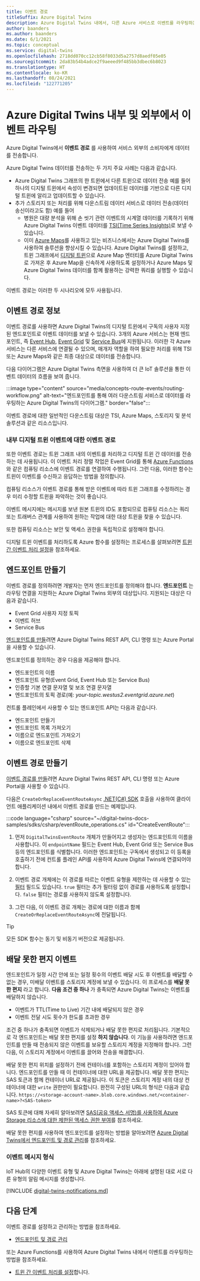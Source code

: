 ```yaml
---
title: 이벤트 경로
titleSuffix: Azure Digital Twins
description: Azure Digital Twins 내에서, 다른 Azure 서비스로 이벤트를 라우팅하는 방법에 대해 알아봅니다.
author: baanders
ms.author: baanders
ms.date: 6/1/2021
ms.topic: conceptual
ms.service: digital-twins
ms.openlocfilehash: 2718dd070cc12cb58f8033d5a2757d8aedf05e05
ms.sourcegitcommit: 2da83b54b4adce2f9aeeed9f485bb3dbec6b8023
ms.translationtype: HT
ms.contentlocale: ko-KR
ms.lasthandoff: 08/24/2021
ms.locfileid: "122771205"
---
```

# <a name="route-events-within-and-outside-of-azure-digital-twins"></a>Azure Digital Twins 내부 및 외부에서 이벤트 라우팅

Azure Digital Twins에서 **이벤트 경로** 를 사용하여 서비스 외부의 소비자에게 데이터를 전송합니다. 

Azure Digital Twins 데이터를 전송하는 두 가지 주요 사례는 다음과 같습니다.
* Azure Digital Twins 그래프의 한 트윈에서 다른 트윈으로 데이터 전송 예를 들어 하나의 디지털 트윈에서 속성이 변경되면 업데이트된 데이터를 기반으로 다른 디지털 트윈에 알리고 업데이트할 수 있습니다.
* 추가 스토리지 또는 처리를 위해 다운스트림 데이터 서비스로 데이터 전송(데이터 송신이라고도 함) 예를 들어
  - 병원은 대량 분석을 위해 손 씻기 관련 이벤트의 시계열 데이터를 기록하기 위해 Azure Digital Twins 이벤트 데이터를 [TSI(Time Series Insights)](../time-series-insights/overview-what-is-tsi.md)로 보낼 수 있습니다.
  - 이미 [Azure Maps](../azure-maps/about-azure-maps.md)를 사용하고 있는 비즈니스에서는 Azure Digital Twins를 사용하여 솔루션을 향상시킬 수 있습니다. Azure Digital Twins를 설정하고, 트윈 그래프에서 [디지털 트윈](concepts-twins-graph.md)으로 Azure Map 엔터티를 Azure Digital Twins로 가져온 후 Azure Map을 신속하게 사용하도록 설정하거나 Azure Maps 및 Azure Digital Twins 데이터를 함께 활용하는 강력한 쿼리를 실행할 수 있습니다.

이벤트 경로는 이러한 두 시나리오에 모두 사용됩니다.

## <a name="about-event-routes"></a>이벤트 경로 정보

이벤트 경로를 사용하면 Azure Digital Twins의 디지털 트윈에서 구독의 사용자 지정된 엔드포인트로 이벤트 데이터를 보낼 수 있습니다. 3개의 Azure 서비스는 현재 엔드포인트, 즉 [Event Hub](../event-hubs/event-hubs-about.md), [Event Grid](../event-grid/overview.md) 및 [Service Bus](../service-bus-messaging/service-bus-messaging-overview.md)에 지원됩니다. 이러한 각 Azure 서비스는 다른 서비스에 연결될 수 있으며, 매개자 역할을 하여 필요한 처리를 위해 TSI 또는 Azure Maps와 같은 최종 대상으로 데이터를 전송합니다.

다음 다이어그램은 Azure Digital Twins 측면을 사용하여 더 큰 IoT 솔루션을 통한 이벤트 데이터의 흐름을 보여 줍니다.

:::image type="content" source="media/concepts-route-events/routing-workflow.png" alt-text="엔드포인트를 통해 여러 다운스트림 서비스로 데이터를 라우팅하는 Azure Digital Twins의 다이어그램." border="false":::

이벤트 경로에 대한 일반적인 다운스트림 대상은 TSI, Azure Maps, 스토리지 및 분석 솔루션과 같은 리소스입니다.

### <a name="event-routes-for-internal-digital-twin-events"></a>내부 디지털 트윈 이벤트에 대한 이벤트 경로

또한 이벤트 경로는 트윈 그래프 내의 이벤트를 처리하고 디지털 트윈 간 데이터를 전송하는 데 사용됩니다. 이 이벤트 처리 정렬 작업은 Event Grid를 통해 [Azure Functions](../azure-functions/functions-overview.md)와 같은 컴퓨팅 리소스에 이벤트 경로를 연결하여 수행됩니다. 그런 다음, 이러한 함수는 트윈이 이벤트를 수신하고 응답하는 방법을 정의합니다. 

컴퓨팅 리소스가 이벤트 경로를 통해 받은 이벤트에 따라 트윈 그래프를 수정하려는 경우 미리 수정할 트윈을 파악하는 것이 좋습니다. 

이벤트 메시지에는 메시지를 보낸 원본 트윈의 ID도 포함되므로 컴퓨팅 리소스는 쿼리 또는 트래버스 관계를 사용하여 원하는 작업에 대한 대상 트윈을 찾을 수 있습니다. 

또한 컴퓨팅 리소스는 보안 및 액세스 권한을 독립적으로 설정해야 합니다.

디지털 트윈 이벤트를 처리하도록 Azure 함수를 설정하는 프로세스를 살펴보려면 [트윈 간 이벤트 처리 설정](how-to-send-twin-to-twin-events.md)을 참조하세요.

## <a name="create-an-endpoint"></a>엔드포인트 만들기

이벤트 경로를 정의하려면 개발자는 먼저 엔드포인트를 정의해야 합니다. **엔드포인트** 는 라우팅 연결을 지원하는 Azure Digital Twins 외부의 대상입니다. 지원되는 대상은 다음과 같습니다.
* Event Grid 사용자 지정 토픽
* 이벤트 허브
* Service Bus

[엔드포인트를 만들](how-to-manage-routes.md#create-an-endpoint-for-azure-digital-twins)려면 Azure Digital Twins REST API, CLI 명령 또는 Azure Portal을 사용할 수 있습니다.

엔드포인트를 정의하는 경우 다음을 제공해야 합니다.
* 엔드포인트의 이름
* 엔드포인트 유형(Event Grid, Event Hub 또는 Service Bus)
* 인증할 기본 연결 문자열 및 보조 연결 문자열 
* 엔드포인트의 토픽 경로(예: *your-topic.westus2.eventgrid.azure.net*)

컨트롤 플레인에서 사용할 수 있는 엔드포인트 API는 다음과 같습니다.
* 엔드포인트 만들기
* 엔드포인트 목록 가져오기
* 이름으로 엔드포인트 가져오기
* 이름으로 엔드포인트 삭제

## <a name="create-an-event-route"></a>이벤트 경로 만들기
 
[이벤트 경로를 만들](how-to-manage-routes.md#create-an-event-route)려면 Azure Digital Twins REST API, CLI 명령 또는 Azure Portal을 사용할 수 있습니다.

다음은 `CreateOrReplaceEventRouteAsync` [.NET(C#) SDK](/dotnet/api/overview/azure/digitaltwins/client?view=azure-dotnet&preserve-view=true) 호출을 사용하여 클라이언트 애플리케이션 내에서 이벤트 경로를 만드는 예제입니다. 

:::code language="csharp" source="~/digital-twins-docs-samples/sdks/csharp/eventRoute_operations.cs" id="CreateEventRoute":::

1. 먼저 `DigitalTwinsEventRoute` 개체가 만들어지고 생성자는 엔드포인트의 이름을 사용합니다. 이 `endpointName` 필드는 Event Hub, Event Grid 또는 Service Bus 등의 엔드포인트를 식별합니다. 이러한 엔드포인트는 구독에서 생성되고 이 등록을 호출하기 전에 컨트롤 플레인 API를 사용하여 Azure Digital Twins에 연결되어야 합니다.

2. 이벤트 경로 개체에는 이 경로를 따르는 이벤트 유형을 제한하는 데 사용할 수 있는 [필터](how-to-manage-routes.md#filter-events) 필드도 있습니다. `true` 필터는 추가 필터링 없이 경로를 사용하도록 설정합니다. `false` 필터는 경로를 사용하지 않도록 설정합니다. 

3. 그런 다음, 이 이벤트 경로 개체는 경로에 대한 이름과 함께 `CreateOrReplaceEventRouteAsync`에 전달됩니다.

> [!TIP]
> 모든 SDK 함수는 동기 및 비동기 버전으로 제공됩니다.

## <a name="dead-letter-events"></a>배달 못한 편지 이벤트

엔드포인트가 일정 시간 안에 또는 일정 횟수의 이벤트 배달 시도 후 이벤트를 배달할 수 없는 경우, 미배달 이벤트를 스토리지 계정에 보낼 수 있습니다. 이 프로세스를 **배달 못한 편지** 라고 합니다. **다음 조건 중 하나** 가 충족되면 Azure Digital Twins는 이벤트를 배달하지 않습니다. 

* 이벤트가 TTL(Time to Live) 기간 내에 배달되지 않은 경우
* 이벤트 전달 시도 횟수가 한도를 초과한 경우

조건 중 하나가 충족되면 이벤트가 삭제되거나 배달 못한 편지로 처리됩니다. 기본적으로 각 엔드포인트는 배달 못한 편지를 설정 **하지 않습니다**. 이 기능을 사용하려면 엔드포인트를 만들 때 전송되지 않은 이벤트를 보유할 스토리지 계정을 지정해야 합니다. 그런 다음, 이 스토리지 계정에서 이벤트를 끌어와 전송을 해결합니다.

배달 못한 편지 위치를 설정하기 전에 컨테이너를 포함하는 스토리지 계정이 있어야 합니다. 엔드포인트를 만들 때 이 컨테이너에 대한 URL을 제공합니다. 배달 못한 편지는 SAS 토큰과 함께 컨테이너 URL로 제공됩니다. 이 토큰은 스토리지 계정 내의 대상 컨테이너에 대한 `write` 권한만이 필요합니다. 완전히 구성된 URL의 형식은 다음과 같습니다. `https://<storage-account-name>.blob.core.windows.net/<container-name>?<SAS-token>`

SAS 토큰에 대해 자세히 알아보려면 [SAS(공유 액세스 서명)를 사용하여 Azure Storage 리소스에 대한 제한된 액세스 권한 부여](../storage/common/storage-sas-overview.md)를 참조하세요.

배달 못한 편지를 사용하여 엔드포인트를 설정하는 방법을 알아보려면 [Azure Digital Twins에서 엔드포인트 및 경로 관리](how-to-manage-routes.md#create-an-endpoint-with-dead-lettering)를 참조하세요.

### <a name="types-of-event-messages"></a>이벤트 메시지 형식

IoT Hub의 다양한 이벤트 유형 및 Azure Digital Twins는 아래에 설명된 대로 서로 다른 유형의 알림 메시지를 생성합니다.

[!INCLUDE [digital-twins-notifications.md](../../includes/digital-twins-notifications.md)]

## <a name="next-steps"></a>다음 단계

이벤트 경로를 설정하고 관리하는 방법을 참조하세요.
* [엔드포인트 및 경로 관리](how-to-manage-routes.md)

또는 Azure Functions를 사용하여 Azure Digital Twins 내에서 이벤트를 라우팅하는 방법을 참조하세요.
* [트윈 간 이벤트 처리를 설정](how-to-send-twin-to-twin-events.md)합니다.
